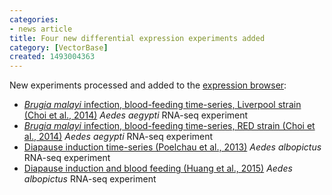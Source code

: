 ```yaml
---
categories:
- news article
title: Four new differential expression experiments added
category: [VectorBase]
created: 1493004363
---
```

New experiments processed and added to the <a href="/expression-browser">expression browser</a>: <br><ul>
<li>
<a href="/expression-browser/experiment/GSE53664.1"><i>Brugia malayi</i> infection, blood-feeding time-series, Liverpool strain (Choi et al., 2014)</a> <i>Aedes aegypti</i> RNA-seq experiment</li>
<li>
<a href="/expression-browser/experiment/GSE53664.2"><i>Brugia malayi</i> infection, blood-feeding time-series, RED strain (Choi et al., 2014)</a> <i>Aedes aegypti</i> RNA-seq experiment</li>
<li>
<a href="/expression-browser/experiment/SRP018112">Diapause induction time-series (Poelchau et al., 2013)</a> <i>Aedes albopictus</i> RNA-seq experiment</li>
<li>
<a href="/expression-browser/experiment/SRP050258">Diapause induction and blood feeding (Huang et al., 2015)</a> <i>Aedes albopictus</i> RNA-seq experiment</li>
</ul>
